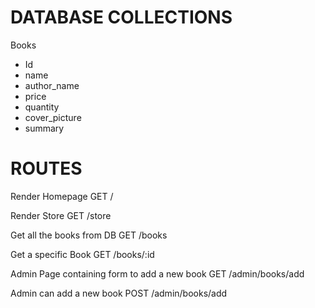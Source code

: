 # DATABASE COLLECTIONS
Books
- Id
- name
- author_name
- price
- quantity
- cover_picture
- summary

# ROUTES

Render Homepage
GET /

Render Store
GET /store

Get all the books from DB
GET /books

Get a specific Book
GET /books/:id

Admin Page containing form to add a new book
GET /admin/books/add

Admin can add a new book
POST /admin/books/add


